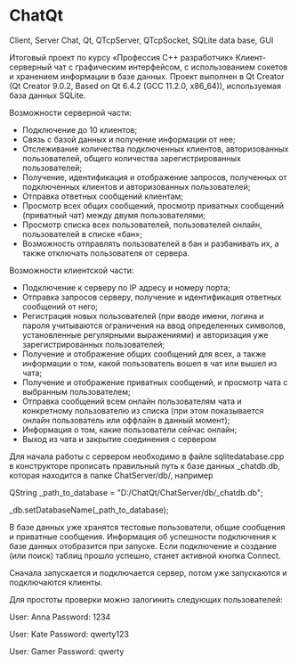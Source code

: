 # ChatQt
Client, Server Chat, Qt, QTcpServer, QTcpSocket, SQLite data base, GUI


Итоговый проект по курсу «Профессия C++ разработчик»
Клиент-серверный чат с графическим интерфейсом, с использованием сокетов и хранением информации в базе данных.
Проект выполнен в Qt Creator (Qt Creator 9.0.2, Based on Qt 6.4.2 (GCC 11.2.0, x86_64)), используемая база данных SQLite.

Возможности серверной части:
- Подключение до 10 клиентов;
- Связь с базой данных и получение информации от нее;
- Отслеживание количества подключенных клиентов, авторизованных пользователей, общего количества зарегистрированных пользователей;
- Получение, идентификация и отображение запросов, полученных от подключенных клиентов и авторизованных пользователей;
- Отправка ответных сообщений клиентам;
- Просмотр всех общих сообщений, просмотр приватных сообщений (приватный чат) между двумя пользователями;
- Просмотр списка всех пользователей, пользователей онлайн, пользователей в списке «бан»;
- Возможность отправлять пользователей в бан и разбанивать их, а также отключать пользователя от сервера.

Возможности клиентской части:
 - Подключение к серверу по IP адресу и номеру порта;
 - Отправка запросов серверу, получение и идентификация ответных сообщений от него;
 - Регистрация новых пользователей (при вводе имени, логина и пароля учитываются ограничения на ввод определенных символов, установленные регулярными выражениями) и авторизация уже зарегистрированных пользователей;
 - Получение и отображение общих сообщений для всех, а также информации о том, какой пользователь вошел в чат или вышел из чата;
 - Получение и отображение приватных сообщений, и просмотр чата с выбранным пользователем;
 - Отправка сообщений всем онлайн пользователям чата и конкретному пользователю из списка (при этом показывается онлайн пользователь или оффлайн в данный момент);
 - Информация о том, какие пользователи сейчас онлайн;
 - Выход из чата и закрытие соединения с сервером

Для начала работы с сервером необходимо в файле sqlitedatabase.cpp в конструкторе прописать правильный путь к базе данных _chatdb.db, которая находится в папке ChatServer/db/, например

QString _path_to_database = "D:/ChatQt/ChatServer/db/_chatdb.db";

_db.setDatabaseName(_path_to_database);

В базе данных уже хранятся тестовые пользователи, общие сообщения и приватные сообщения.
Информация об успешности подключения к базе данных отобразится при запуске.
Если подключение и создание (или поиск) таблиц прошло успешно, станет активной кнопка Connect. 

Сначала запускается и подключается сервер, потом уже запускаются и подключаются клиенты.

Для простоты проверки можно залогинить следующих пользователей:

User: Anna		Password: 1234

User: Kate		Password: qwerty123

User: Gamer		Password: qwerty
